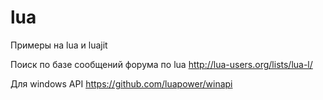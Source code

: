 # lua
Примеры на lua и luajit

Поиск по базе сообщений форума по lua 
http://lua-users.org/lists/lua-l/ 

Для windows API
https://github.com/luapower/winapi
